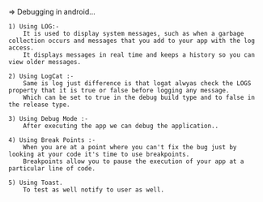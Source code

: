 

=> Debugging in android...

    1) Using LOG:-
        It is used to display system messages, such as when a garbage collection occurs and messages that you add to your app with the log access.
        It displays messages in real time and keeps a history so you can view older messages.

    2) Using LogCat :-
        Same is log just difference is that logat alwyas check the LOGS property that it is true or false before logging any message.
        Which can be set to true in the debug build type and to false in the release type.
        
    3) Using Debug Mode :-
        After executing the app we can debug the application..

    4) Using Break Points :-
        When you are at a point where you can't fix the bug just by looking at your code it's time to use breakpoints.
        Breakpoints allow you to pause the execution of your app at a particular line of code.
    
    5) Using Toast.
        To test as well notify to user as well.